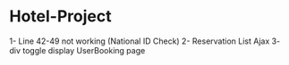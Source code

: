 # Hotel-Project
1- Line 42-49 not working (National ID Check)
2- Reservation List Ajax
3- div toggle display UserBooking page